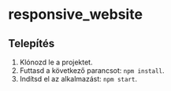 # responsive_website

## Telepítés

1. Klónozd le a projektet.
2. Futtasd a következő parancsot: `npm install`.
3. Indítsd el az alkalmazást: `npm start`.